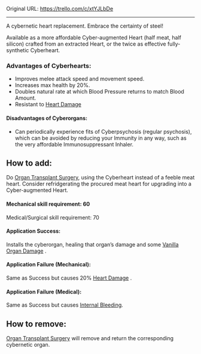 

Original URL: https://trello.com/c/xtYJLbDe

---

A cybernetic heart replacement. Embrace the certainty of steel!

Available as a more affordable Cyber-augmented Heart (half meat, half silicon) crafted from an extracted Heart, or the twice as effective fully-synthetic Cyberheart.

### Advantages of Cyberhearts:

- Improves melee attack speed and movement speed.
- Increases max health by 20%.
- Doubles natural rate at which Blood Pressure returns to match Blood Amount.
- Resistant to [Heart Damage](../Heart/Heart%20Damage.md)

#### Disadvantages of Cyberorgans:

- Can periodically experience fits of Cyberpsychosis (regular psychosis), which can be avoided by reducing your Immunity in any way, such as the very affordable Immunosuppressant Inhaler.

## How to add:

Do [Organ Transplant Surgery](../Procedures/Organ%20Transplant%20Surgery.md), using the Cyberheart instead of a feeble meat heart. Consider refridgerating the procured meat heart for upgrading into a Cyber-augmented Heart.

#### Mechanical skill requirement: 60

Medical/Surgical skill requirement: 70

#### Application Success:

Installs the cyberorgan, healing that organ’s damage and some [Vanilla Organ Damage](../Torso/Vanilla%20Organ%20Damage.md) .

#### Application Failure (Mechanical):

Same as Success but causes 20% [Heart Damage](../Heart/Heart%20Damage.md) .

#### Application Failure (Medical):

Same as Success but causes [Internal Bleeding](../Torso/Internal%20Bleeding.md).

## How to remove:

[Organ Transplant Surgery](../Procedures/Organ%20Transplant%20Surgery.md) will remove and return the corresponding cybernetic organ.